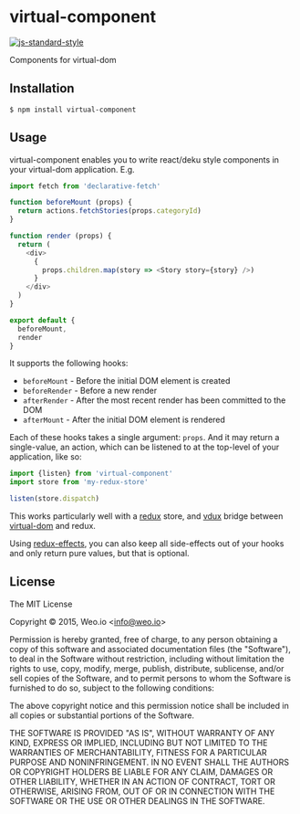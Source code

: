 
# virtual-component

[![js-standard-style](https://img.shields.io/badge/code%20style-standard-brightgreen.svg?style=flat)](https://github.com/feross/standard)

Components for virtual-dom

## Installation

    $ npm install virtual-component

## Usage

virtual-component enables you to write react/deku style components in your virtual-dom application.  E.g.

```javascript
import fetch from 'declarative-fetch'

function beforeMount (props) {
  return actions.fetchStories(props.categoryId)
}

function render (props) {
  return (
    <div>
      {
        props.children.map(story => <Story story={story} />)
      }
    </div>
  )
}

export default {
  beforeMount,
  render
}
```

It supports the following hooks:

  * `beforeMount` - Before the initial DOM element is created
  * `beforeRender` - Before a new render
  * `afterRender` - After the most recent render has been committed to the DOM
  * `afterMount` - After the initial DOM element is rendered

Each of these hooks takes a single argument: `props`.  And it may return a single-value, an action, which can be listened to at the top-level of your application, like so:

```javascript
import {listen} from 'virtual-component'
import store from 'my-redux-store'

listen(store.dispatch)
```

This works particularly well with a [redux](https://github.com/rackt/redux) store, and [vdux](https://github.com/ashaffer/vdux) bridge between [virtual-dom](https://github.com/Matt-Esch/virtual-dom) and redux.

Using [redux-effects](https://github.com/redux-effects/redux-effects), you can also keep all side-effects out of your hooks and only return pure values, but that is optional.





## License

The MIT License

Copyright &copy; 2015, Weo.io &lt;info@weo.io&gt;

Permission is hereby granted, free of charge, to any person obtaining a copy of this software and associated documentation files (the "Software"), to deal in the Software without restriction, including without limitation the rights to use, copy, modify, merge, publish, distribute, sublicense, and/or sell copies of the Software, and to permit persons to whom the Software is furnished to do so, subject to the following conditions:

The above copyright notice and this permission notice shall be included in all copies or substantial portions of the Software.

THE SOFTWARE IS PROVIDED "AS IS", WITHOUT WARRANTY OF ANY KIND, EXPRESS OR IMPLIED, INCLUDING BUT NOT LIMITED TO THE WARRANTIES OF MERCHANTABILITY, FITNESS FOR A PARTICULAR PURPOSE AND NONINFRINGEMENT. IN NO EVENT SHALL THE AUTHORS OR COPYRIGHT HOLDERS BE LIABLE FOR ANY CLAIM, DAMAGES OR OTHER LIABILITY, WHETHER IN AN ACTION OF CONTRACT, TORT OR OTHERWISE, ARISING FROM, OUT OF OR IN CONNECTION WITH THE SOFTWARE OR THE USE OR OTHER DEALINGS IN THE SOFTWARE.
